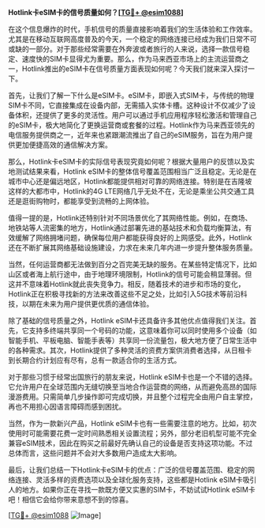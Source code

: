 **Hotlink卡eSIM卡的信号质量如何？[[TG💪+ @esim1088](https://t.me/s/esim1088)]**

在这个信息爆炸的时代，手机信号的质量直接影响着我们的生活体验和工作效率。尤其是在移动互联网高度普及的今天，一个稳定的网络连接已经成为我们日常不可或缺的一部分。对于那些经常需要在外奔波或者旅行的人来说，选择一款信号稳定、速度快的SIM卡显得尤为重要。那么，作为马来西亚市场上的主流运营商之一，Hotlink推出的eSIM卡在信号质量方面表现如何呢？今天我们就来深入探讨一下。

首先，让我们了解一下什么是eSIM卡。eSIM卡，即嵌入式SIM卡，与传统的物理SIM卡不同，它直接集成在设备内部，无需插入实体卡槽。这种设计不仅减少了设备体积，还提供了更多的灵活性。用户可以通过手机应用程序轻松激活和管理自己的eSIM卡，极大地简化了更换运营商或套餐的过程。Hotlink作为马来西亚领先的电信服务提供商之一，近年来也紧跟潮流推出了自己的eSIM服务，旨在为用户提供更加便捷高效的通信解决方案。

那么，Hotlink卡eSIM卡的实际信号表现究竟如何呢？根据大量用户的反馈以及实地测试结果来看，Hotlink eSIM卡的整体信号覆盖范围相当广泛且稳定。无论是在城市中心还是偏远地区，Hotlink都能提供相对可靠的网络连接。特别是在吉隆坡这样的大都市中，Hotlink的4G LTE网络几乎无处不在，无论是乘坐公共交通工具还是逛街购物时，都能享受到流畅的上网体验。

值得一提的是，Hotlink还特别针对不同场景优化了其网络性能。例如，在商场、地铁站等人流密集的地方，Hotlink通过部署先进的基站技术和负载均衡算法，有效缓解了网络拥堵问题，确保每位用户都能获得良好的上网感受。此外，Hotlink还在不断扩展其网络基础设施建设，力求在未来几年内进一步提升整体服务质量。

当然，任何运营商都无法做到百分之百完美无缺的服务。在某些特定情况下，比如山区或者海上航行途中，由于地理环境限制，Hotlink的信号可能会稍显薄弱。但这并不意味着Hotlink就此丧失竞争力。相反，随着技术的进步和市场的变化，Hotlink正在积极寻找新的方法来改善这些不足之处，比如引入5G技术等前沿科技，以期在未来为用户提供更优质的通信体验。

除了基础的信号质量之外，Hotlink eSIM卡还具备许多其他优点值得我们关注。首先，它支持多终端共享同一个号码的功能，这意味着你可以同时使用多个设备（如智能手机、平板电脑、智能手表等）共享同一份流量包，极大地方便了日常生活中的各种需求。其次，Hotlink提供了多种灵活的资费方案供消费者选择，从日租卡到长期合约计划应有尽有，总有一款适合你的生活方式。

对于那些习惯于经常出国旅行的朋友来说，Hotlink eSIM卡也是一个不错的选择。它允许用户在全球范围内无缝切换至当地合作运营商的网络，从而避免高昂的国际漫游费用。只需简单几步操作即可完成切换，并且整个过程完全由用户自主掌控，再也不用担心因语言障碍而感到困扰。

当然，作为一款新兴产品，Hotlink eSIM卡也有一些需要注意的地方。比如，初次使用时可能需要花费一定时间熟悉相关设置流程；另外，部分老旧机型可能不完全兼容eSIM技术，因此在购买之前最好先确认自己的设备是否支持这项功能。不过总体而言，这些问题并不会对大多数用户造成太大影响。

最后，让我们总结一下Hotlink卡eSIM卡的优点：广泛的信号覆盖范围、稳定的网络连接、灵活多样的资费选项以及全球化服务支持，这些都是Hotlink eSIM卡吸引人的地方。如果你正在寻找一款既方便又实惠的SIM卡，不妨试试Hotlink eSIM卡吧！相信它会给你带来意想不到的惊喜。

[[TG💪+ @esim1088](https://t.me/s/esim1088) ![Image](https://i.postimg.cc/4NQfJmqS/Snipaste-2025-05-13-00-14-12.png)]